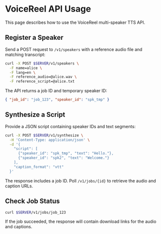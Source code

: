 # VoiceReel API Usage

This page describes how to use the VoiceReel multi-speaker TTS API.

## Register a Speaker

Send a POST request to `/v1/speakers` with a reference audio file and matching transcript:

```bash
curl -X POST $SERVER/v1/speakers \
  -F name=alice \
  -F lang=en \
  -F reference_audio=@alice.wav \
  -F reference_script=@alice.txt
```

The API returns a job ID and temporary speaker ID:

```json
{ "job_id": "job_123", "speaker_id": "spk_tmp" }
```

## Synthesize a Script

Provide a JSON script containing speaker IDs and text segments:

```bash
curl -X POST $SERVER/v1/synthesize \
  -H 'Content-Type: application/json' \
  -d '{
    "script": [
      {"speaker_id": "spk_tmp", "text": "Hello."},
      {"speaker_id": "spk2", "text": "Welcome."}
    ],
    "caption_format": "vtt"
  }'
```

The response includes a job ID. Poll `/v1/jobs/{id}` to retrieve the audio and caption URLs.

## Check Job Status

```bash
curl $SERVER/v1/jobs/job_123
```

If the job succeeded, the response will contain download links for the audio and captions.

